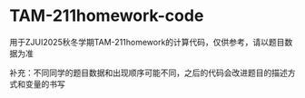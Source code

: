 # TAM-211homework-code
用于ZJUI2025秋冬学期TAM-211homework的计算代码，仅供参考，请以题目数据为准

补充：不同同学的题目数据和出现顺序可能不同，之后的代码会改进题目的描述方式和变量的书写

